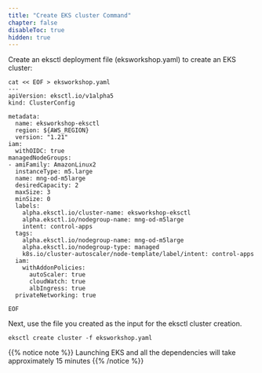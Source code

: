 ```yaml
---
title: "Create EKS cluster Command"
chapter: false
disableToc: true
hidden: true
---
```


Create an eksctl deployment file (eksworkshop.yaml) to create an EKS cluster:


```
cat << EOF > eksworkshop.yaml
---
apiVersion: eksctl.io/v1alpha5
kind: ClusterConfig

metadata:
  name: eksworkshop-eksctl
  region: ${AWS_REGION}
  version: "1.21"
iam:
  withOIDC: true
managedNodeGroups:
- amiFamily: AmazonLinux2
  instanceType: m5.large
  name: mng-od-m5large
  desiredCapacity: 2
  maxSize: 3
  minSize: 0
  labels:
    alpha.eksctl.io/cluster-name: eksworkshop-eksctl
    alpha.eksctl.io/nodegroup-name: mng-od-m5large
    intent: control-apps
  tags:
    alpha.eksctl.io/nodegroup-name: mng-od-m5large
    alpha.eksctl.io/nodegroup-type: managed
    k8s.io/cluster-autoscaler/node-template/label/intent: control-apps
  iam:
    withAddonPolicies:
      autoScaler: true
      cloudWatch: true
      albIngress: true
  privateNetworking: true

EOF
```

Next, use the file you created as the input for the eksctl cluster creation.

```
eksctl create cluster -f eksworkshop.yaml
```

{{% notice note %}}
Launching EKS and all the dependencies will take approximately 15 minutes
{{% /notice %}}